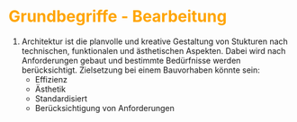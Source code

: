 # <font color = "orange">Grundbegriffe - Bearbeitung</font>
1. Architektur ist die planvolle und kreative Gestaltung von Stukturen nach technischen, funktionalen und ästhetischen Aspekten. Dabei wird nach Anforderungen gebaut und bestimmte Bedürfnisse werden berücksichtigt.
   Zielsetzung bei einem Bauvorhaben könnte sein:
   - Effizienz
   - Ästhetik
   - Standardisiert
   - Berücksichtigung von Anforderungen